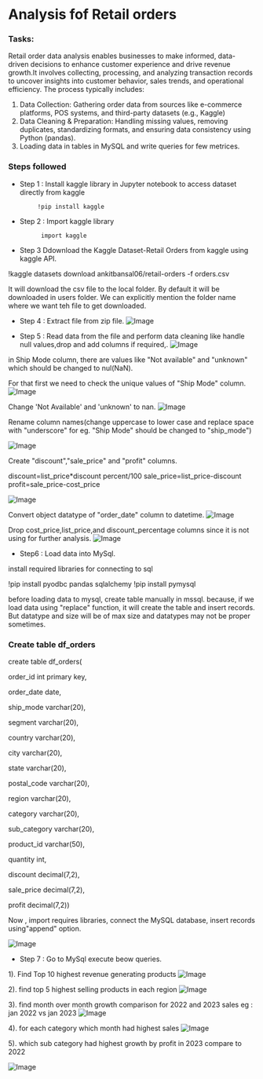# Analysis fof Retail orders

### Tasks:
  Retail order data analysis enables businesses to make informed, data-driven decisions to enhance customer experience and drive revenue growth.It involves collecting, processing, and analyzing transaction records to uncover insights into customer behavior, sales trends, and operational efficiency. The process typically includes:

1. Data Collection: Gathering order data from sources like e-commerce platforms, POS systems, and third-party datasets (e.g., Kaggle)
2. Data Cleaning & Preparation: Handling missing values, removing duplicates, standardizing formats, and ensuring data consistency using Python (pandas).
3. Loading data in tables in MySQL and write queries for few metrices.


### Steps followed 

- Step 1 : Install kaggle library in Jupyter notebook to access dataset directly from kaggle

           !pip install kaggle
- Step 2 : Import kaggle library

            import kaggle

    
- Step 3 Ddownload the Kaggle Dataset-Retail Orders from kaggle using kaggle API.

!kaggle datasets download ankitbansal06/retail-orders -f orders.csv

It will download the csv file to the local folder. By default it will be downloaded in users folder. We can explicitly mention the folder name where we want teh file to get downloaded.

- Step 4 : Extract file from zip file.
![Image](https://github.com/user-attachments/assets/518f38a1-6624-4410-b09d-92fcb3dba113)


- Step 5 : Read data from the file and perform data cleaning like handle null values,drop and add columns if required,.
![Image](https://github.com/user-attachments/assets/92b79461-b21b-47aa-b6c7-188eac8b232b)

in Ship Mode column, there are values like "Not available" and "unknown" which should be changed to nul(NaN).
 
 For that first we need to check the unique values of "Ship Mode" column.
![Image](https://github.com/user-attachments/assets/d786618b-0bd2-4ba1-ba66-50f19e9239bf)

Change 'Not Available' and 'unknown' to nan.
![Image](https://github.com/user-attachments/assets/ef0f4a81-e8be-4d14-b305-6f923b01a31b)

Rename column  names(change uppercase to lower case and replace space with "underscore" for eg. "Ship Mode" should be changed to "ship_mode")

![Image](https://github.com/user-attachments/assets/23bddd95-2b60-464f-a016-5ece4b59ecfa)


Create "discount","sale_price" and "profit" columns.

discount=list_price*discount percent/100
sale_price=list_price-discount
profit=sale_price-cost_price

![Image](https://github.com/user-attachments/assets/3660f4ff-b8b3-420a-8a19-d4cc3ca2faf2)

Convert object datatype of "order_date" column to datetime. 
![Image](https://github.com/user-attachments/assets/f2eafaf0-cf97-4dc7-8f6a-93c215b30c05)

Drop cost_price,list_price,and discount_percentage columns since it is not using for further analysis.
![Image](https://github.com/user-attachments/assets/94793ab4-39db-4a01-8afc-0e0b8cc53bec)

- Step6 : Load data into MySql.

install required libraries for connecting to sql

!pip install pyodbc pandas sqlalchemy
!pip install pymysql

before loading data to mysql, create table manually in mssql. because, if we load data using "replace" function, it will create the table and insert records. But datatype and size will be of max size and datatypes may not be proper sometimes.

### Create table df_orders

create table df_orders(

order_id int primary key,

order_date date,

ship_mode varchar(20),

segment varchar(20),

country varchar(20),

city varchar(20),

state varchar(20),

postal_code varchar(20),

region varchar(20),

category varchar(20),

sub_category varchar(20),

product_id varchar(50),

quantity int,

discount decimal(7,2),

sale_price decimal(7,2),

profit decimal(7,2))


Now , import requires libraries, connect the MySQL database, insert records using"append" option.

![Image](https://github.com/user-attachments/assets/943d27c1-08f1-41a6-ba8f-0d581fc57ab0)


- Step 7 : Go to MySql execute beow queries.

1). Find Top 10 highest revenue generating products
![Image](https://github.com/user-attachments/assets/15ac484d-0f5c-49b6-a855-308304e81892)

2). find top 5 highest selling products in each region
![Image](https://github.com/user-attachments/assets/e88c1c61-ed6c-4537-b484-e7dfcc4275a2)


3). find month over month growth comparison for 2022 and 2023 sales eg : jan 2022 vs jan 2023
![Image](https://github.com/user-attachments/assets/534e77e3-2c21-4e25-92f7-3c201076119f)


4). for each category which month had highest sales
![Image](https://github.com/user-attachments/assets/3374b589-c965-4898-a58d-0f09d0e09027)


5). which sub category had highest growth by profit in 2023 compare to 2022

![Image](https://github.com/user-attachments/assets/ffb5ea30-a70e-4c0f-bfc4-abccdc29ebc0)
